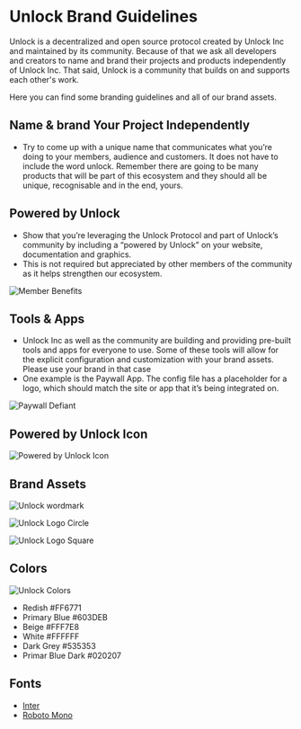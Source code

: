# Unlock Brand Guidelines

Unlock is a decentralized and open source protocol created by Unlock Inc and maintained by its community. Because of that we ask all developers and creators to name and brand their projects and products independently of Unlock Inc. That said, Unlock is a community that builds on and supports each other's work.

Here you can find some branding guidelines and all of our brand assets.

## Name & brand Your Project Independently

- Try to come up with a unique name that communicates what you’re doing to your members, audience and customers. It does not have to include the word unlock. Remember there are going to be many products that will be part of this ecosystem and they should all be unique, recognisable and in the end, yours.

## Powered by Unlock

- Show that you’re leveraging the Unlock Protocol and part of Unlock’s community by including a “powered by Unlock” on your website, documentation and graphics.
- This is not required but appreciated by other members of the community as it helps strengthen our ecosystem.

![Member Benefits](/img/more/member-benefits.png)

## Tools & Apps

- Unlock Inc as well as the community are building and providing pre-built tools and apps for everyone to use. Some of these tools will allow for the explicit configuration and customization with your brand assets. Please use your brand in that case
- One example is the Paywall App. The config file has a placeholder for a logo, which should match the site or app that it’s being integrated on.

![Paywall Defiant](/img/more/paywall-defiant.png)

## Powered by Unlock Icon

![Powered by Unlock Icon](/img/more/powered-by-unlock.svg)

## Brand Assets

![Unlock wordmark](/img/more/unlock-workmark.svg)

![Unlock Logo Circle](/img/more/unlock-logomark-circle.svg)

![Unlock Logo Square](/img/more/unlock-logomark-square.svg)

## Colors

![Unlock Colors](/img/more/unlock-colors.svg)

- Redish #FF6771
- Primary Blue #603DEB
- Beige #FFF7E8
- White #FFFFFF
- Dark Grey #535353
- Primar Blue Dark #020207

## Fonts

- [Inter](https://fonts.google.com/specimen/Inter)
- [Roboto Mono](https://fonts.google.com/specimen/Roboto+Mono)
